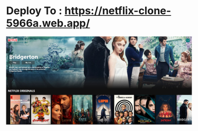 # Deploy To : https://netflix-clone-5966a.web.app/

<img src="https://raw.githubusercontent.com/mahdi-zoraghi/netflix-clone/master/netflix-screen.jpg" />
